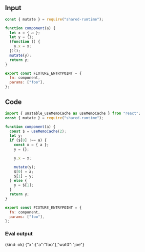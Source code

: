 
## Input

```javascript
const { mutate } = require("shared-runtime");

function component(a) {
  let x = { a };
  let y = {};
  (function () {
    y.x = x;
  })();
  mutate(y);
  return y;
}

export const FIXTURE_ENTRYPOINT = {
  fn: component,
  params: ["foo"],
};

```

## Code

```javascript
import { unstable_useMemoCache as useMemoCache } from "react";
const { mutate } = require("shared-runtime");

function component(a) {
  const $ = useMemoCache(2);
  let y;
  if ($[0] !== a) {
    const x = { a };
    y = {};

    y.x = x;

    mutate(y);
    $[0] = a;
    $[1] = y;
  } else {
    y = $[1];
  }
  return y;
}

export const FIXTURE_ENTRYPOINT = {
  fn: component,
  params: ["foo"],
};

```
      
### Eval output
(kind: ok) {"x":{"a":"foo"},"wat0":"joe"}